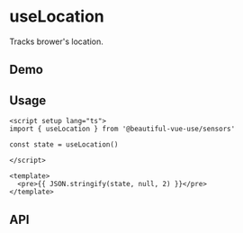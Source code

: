 # useLocation

Tracks brower's location.

## Demo

## Usage

```vue
<script setup lang="ts">
import { useLocation } from '@beautiful-vue-use/sensors'

const state = useLocation()

</script>

<template>
  <pre>{{ JSON.stringify(state, null, 2) }}</pre>
</template>

```


## API
